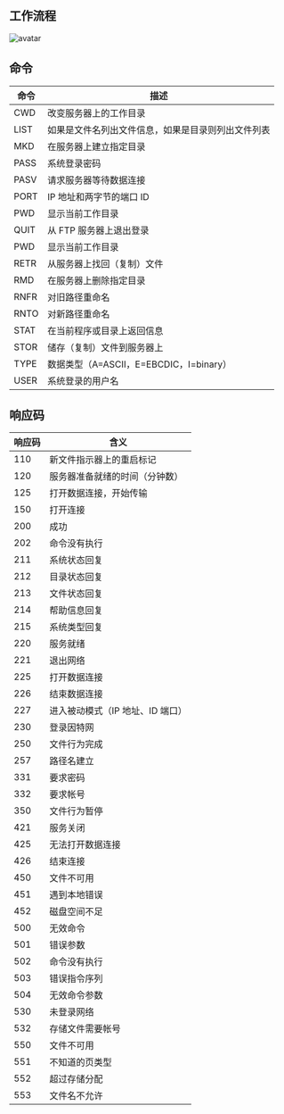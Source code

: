 ## 工作流程  
![avatar]( [https://github.com/pingz1988/Linux/blob/master/%E7%BD%91%E7%BB%9C/FTP/ftp.png](https://github.com/pingz1988/Linux/blob/master/网络/FTP/ftp.png) )

## 命令

| 命令| 描述 |
| ---- | ---- |
| CWD <dir path> | 改变服务器上的工作目录 |
| LIST <name> |  如果是文件名列出文件信息，如果是目录则列出文件列表 |
| MKD <directory> | 在服务器上建立指定目录 |
| PASS <password> | 系统登录密码 |
| PASV   | 请求服务器等待数据连接 |
| PORT <address> | IP 地址和两字节的端口 ID |
| PWD   | 显示当前工作目录 |
| QUIT   | 从 FTP 服务器上退出登录 |
| PWD   | 显示当前工作目录 |
| RETR <filename> | 从服务器上找回（复制）文件 |
| RMD <directory> | 在服务器上删除指定目录 |
| RNFR <old path> | 对旧路径重命名 |
| RNTO <new path> | 对新路径重命名 |
| STAT <directory> | 在当前程序或目录上返回信息 |
| STOR <filename> | 储存（复制）文件到服务器上 |
| TYPE <data type> | 数据类型（A=ASCII，E=EBCDIC，I=binary）|
| USER <username> | 系统登录的用户名    |

## 响应码  
| 响应码 | 含义                         |
| -------- | -------------------------------- |
| 110      | 新文件指示器上的重启标记         |
| 120      | 服务器准备就绪的时间（分钟数）   |
| 125      | 打开数据连接，开始传输           |
| 150      | 打开连接                         |
| 200      | 成功                             |
| 202      | 命令没有执行                     |
| 211      | 系统状态回复                     |
| 212      | 目录状态回复                     |
| 213      | 文件状态回复                     |
| 214      | 帮助信息回复                     |
| 215      | 系统类型回复                     |
| 220      | 服务就绪                         |
| 221      | 退出网络                         |
| 225      | 打开数据连接                     |
| 226      | 结束数据连接                     |
| 227      | 进入被动模式（IP 地址、ID 端口） |
| 230      | 登录因特网                       |
| 250      | 文件行为完成                     |
| 257      | 路径名建立                       |
| 331      | 要求密码                         |
| 332      | 要求帐号                         |
| 350      | 文件行为暂停                     |
| 421      | 服务关闭                         |
| 425      | 无法打开数据连接                 |
| 426      | 结束连接                         |
| 450      | 文件不可用                       |
| 451      | 遇到本地错误                     |
| 452      | 磁盘空间不足                     |
| 500      | 无效命令                         |
| 501      | 错误参数                         |
| 502      | 命令没有执行                     |
| 503      | 错误指令序列                     |
| 504      | 无效命令参数                     |
| 530      | 未登录网络                       |
| 532      | 存储文件需要帐号                 |
| 550      | 文件不可用                       |
| 551      | 不知道的页类型                   |
| 552      | 超过存储分配                     |
| 553      | 文件名不允许                     |
